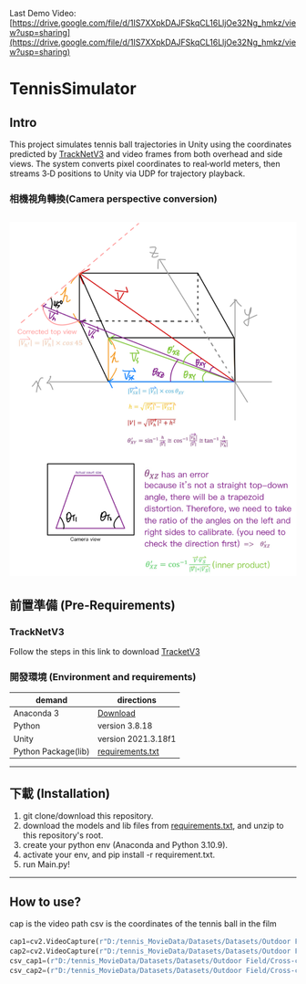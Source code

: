 Last Demo Video: [https://drive.google.com/file/d/1IS7XXpkDAJFSkqCL16LljOe32Ng_hmkz/view?usp=sharing](https://drive.google.com/file/d/1IS7XXpkDAJFSkqCL16LljOe32Ng_hmkz/view?usp=sharing)
# TennisSimulator
## Intro

This project simulates tennis ball trajectories in Unity using the coordinates predicted by [TrackNetV3](https://github.com/alenzenx/TrackNetV3/tree/main) and video frames from both overhead and side views. The system converts pixel coordinates to real‑world meters, then streams 3‑D positions to Unity via UDP for trajectory playback.  
### 相機視角轉換(Camera perspective conversion) 
![GitHub图像](/Camera-perspective-conversion.png)
---

## 前置準備 (Pre‑Requirements)
### TrackNetV3
Follow the steps in this link to download [TracketV3](https://github.com/alenzenx/TrackNetV3/tree/main)
### 開發環境 (Environment and requirements)
| demand | directions |
| --- | --- |
| Anaconda 3 | [Download](https://www.anaconda.com/) |
| Python | version 3.8.18 |
| Unity | version 2021.3.18f1 |
| Python Package(lib) | [requirements.txt](/requirements.txt) |
---
## 下載 (Installation)
1. git clone/download this repository. 
2. download the models and lib files from [requirements.txt](/requirements.txt), and unzip to this repository's root. 
3. create your python env (Anaconda and Python 3.10.9). 
4. activate your env, and pip install -r requirement.txt. 
5. run Main.py! 

---
## How to use?
cap is the video path
csv is the coordinates of the tennis ball in the film
```Python
cap1=cv2.VideoCapture(r"D:/tennis_MovieData/Datasets/Datasets/Outdoor Field/Cross-court Shot/Side-View/TrackNet/OCS17_pred.mp4")
cap2=cv2.VideoCapture(r"D:/tennis_MovieData/Datasets/Datasets/Outdoor Field/Cross-court Shot/Top-View/TrackNet/OCT17_pred.mp4")
csv_cap1=(r"D:/tennis_MovieData/Datasets/Datasets/Outdoor Field/Cross-court Shot/Side-View/TrackNet/OCS17_ball.csv")
csv_cap2=(r"D:/tennis_MovieData/Datasets/Datasets/Outdoor Field/Cross-court Shot/Top-View/TrackNet/OCT17_ball.csv")
